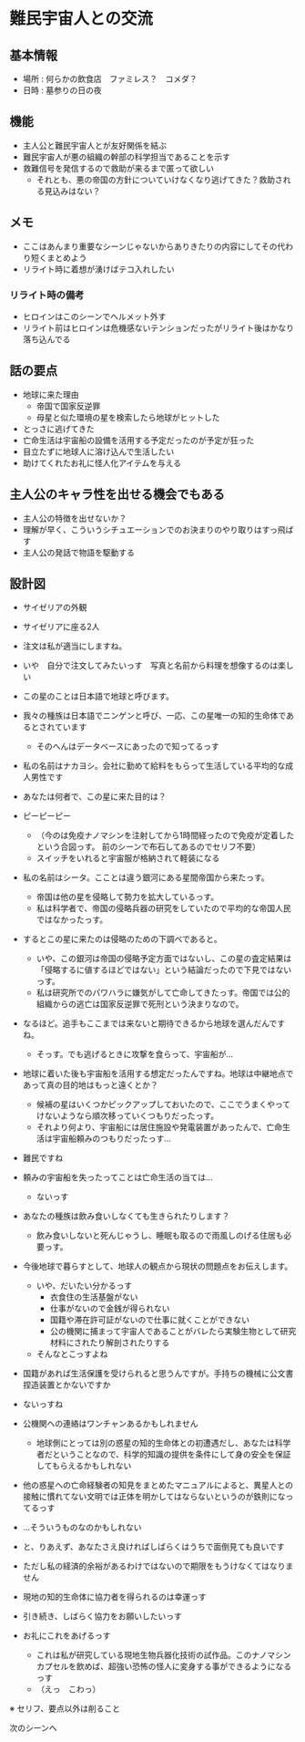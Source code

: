 # 難民宇宙人との交流
## 基本情報
* 場所 : 何らかの飲食店　ファミレス？　コメダ？
* 日時 : 墓参りの日の夜

## 機能
* 主人公と難民宇宙人とが友好関係を結ぶ
* 難民宇宙人が悪の組織の幹部の科学担当であることを示す
* 救難信号を発信するので救助が来るまで匿って欲しい
  * それとも、悪の帝国の方針についていけなくなり逃げてきた？救助される見込みはない？

## メモ
* ここはあんまり重要なシーンじゃないからありきたりの内容にしてその代わり短くまとめよう
* リライト時に着想が湧けばテコ入れしたい

### リライト時の備考
* ヒロインはこのシーンでヘルメット外す
* リライト前はヒロインは危機感ないテンションだったがリライト後はかなり落ち込んでる

## 話の要点
* 地球に来た理由
  * 帝国で国家反逆罪
  * 母星と似た環境の星を検索したら地球がヒットした
* とっさに逃げてきた
* 亡命生活は宇宙船の設備を活用する予定だったのが予定が狂った
* 目立たずに地球人に溶け込んで生活したい
* 助けてくれたお礼に怪人化アイテムを与える

## 主人公のキャラ性を出せる機会でもある
* 主人公の特徴を出せないか？
* 理解が早く、こういうシチュエーションでのお決まりのやり取りはすっ飛ばす
* 主人公の発話で物語を駆動する

## 設計図
* サイゼリアの外観
* サイゼリアに座る2人

* 注文は私が適当にしますね。
* いや　自分で注文してみたいっす　写真と名前から料理を想像するのは楽しい

* この星のことは日本語で地球と呼びます。
* 我々の種族は日本語でニンゲンと呼び、一応、この星唯一の知的生命体であるとされています
  * そのへんはデータベースにあったので知ってるっす
* 私の名前はナカヨシ。会社に勤めて給料をもらって生活している平均的な成人男性です

* あなたは何者で、この星に来た目的は？

* ピーピーピー
  * （今のは免疫ナノマシンを注射してから1時間経ったので免疫が定着したという合図っす。 前のシーンで布石してあるのでセリフ不要）
  * スイッチをいれると宇宙服が格納されて軽装になる

* 私の名前はシータ。こことは違う銀河にある星間帝国から来たっす。
  * 帝国は他の星を侵略して勢力を拡大しているっす。
  * 私は科学者で、帝国の侵略兵器の研究をしていたので平均的な帝国人民ではなかったっす。

* するとこの星に来たのは侵略のための下調べであると。
  * いや、この銀河は帝国の侵略予定方面ではないし、この星の査定結果は「侵略するに値するほどではない」という結論だったので下見ではないっす。
  * 私は研究所でのパワハラに嫌気がして亡命してきたっす。帝国では公的組織からの逃亡は国家反逆罪で死刑という決まりなので。
* なるほど。追手もここまでは来ないと期待できるから地球を選んだんですね。
  * そっす。でも逃げるときに攻撃を食らって、宇宙船が…

* 地球に着いた後も宇宙船を活用する想定だったんですね。地球は中継地点であって真の目的地はもっと遠くとか？
  * 候補の星はいくつかピックアップしておいたので、ここでうまくやってけないようなら順次移っていくつもりだったっす。
  * それより何より、宇宙船には居住施設や発電装置があったんで、亡命生活は宇宙船頼みのつもりだったっす…

* 難民ですね
* 頼みの宇宙船を失ったってことは亡命生活の当ては…
  * ないっす

* あなたの種族は飲み食いしなくても生きられたりします？
  * 飲み食いしないと死んじゃうし、睡眠も取るので雨風しのげる住居も必要っす。

* 今後地球で暮らすとして、地球人の観点から現状の問題点をお伝えします。
  * いや、だいたい分かるっす
    * 衣食住の生活基盤がない
    * 仕事がないので金銭が得られない
    * 国籍や滞在許可証がないので仕事に就くことができない
    * 公の機関に捕まって宇宙人であることがバレたら実験生物として研究材料にされたり解剖されたりする
  * そんなとこっすよね

* 国籍があれば生活保護を受けられると思うんですが。手持ちの機械に公文書捏造装置とかないですか
* ないっすね

* 公機関への連絡はワンチャンあるかもしれません
  * 地球側にとっては別の惑星の知的生命体との初遭遇だし、あなたは科学者だということなので、科学的知識の提供を条件にして身の安全を保証してもらえるかもしれない
* 他の惑星への亡命経験者の知見をまとめたマニュアルによると、異星人との接触に慣れてない文明では正体を明かしてはならないというのが鉄則になってるっす
* …そういうものなのかもしれない

* と、りあえず、あなたさえ良ければしばらくはうちで面倒見ても良いです
* ただし私の経済的余裕があるわけではないので期限をもうけなくてはなりません

* 現地の知的生命体に協力者を得られるのは幸運っす
* 引き続き、しばらく協力をお願いしたいっす

* お礼にこれをあげるっす
  * これは私が研究している現地生物兵器化技術の試作品。このナノマシンカプセルを飲めば、超強い恐怖の怪人に変身する事ができるようになるっす
  * （えっ　こわっ）


※ セリフ、要点以外は削ること

次のシーンへ
